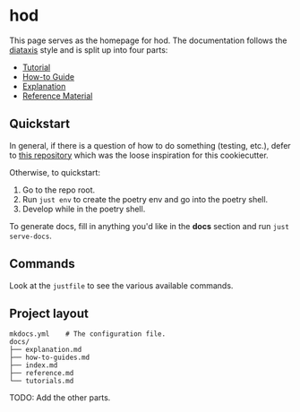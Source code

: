 # hod

This page serves as the homepage for hod.  The documentation follows the [diataxis](https://diataxis.fr/) style and is split up into four parts:

- [Tutorial](/tutorial)
- [How-to Guide](/how-to-guides)
- [Explanation](/explanation)
- [Reference Material](/reference)

## Quickstart

In general, if there is a question of how to do something (testing, etc.), defer to [this repository](https://github.com/fmind/mlops-python-package) which was the loose inspiration for this cookiecutter.  

Otherwise, to quickstart:

1. Go to the repo root.
2. Run `just env` to create the poetry env and go into the poetry shell.
3. Develop while in the poetry shell.

To generate docs, fill in anything you'd like in the **docs** section and run `just serve-docs`.

## Commands

Look at the `justfile` to see the various available commands.

## Project layout

```text
mkdocs.yml    # The configuration file.
docs/
├── explanation.md
├── how-to-guides.md
├── index.md
├── reference.md
└── tutorials.md
```

TODO: Add the other parts.
